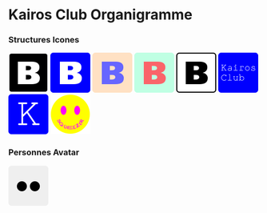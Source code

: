 # Kairos Club Organigramme

### Structures Icones

![](icone/bigwax-distribution.png) 
![](icone/bigwax-fr.png) 
![](icone/bigwax-io.png) 
![](icone/bigwax-manufacturing.png) 
![](icone/bigwax-rec.png) 
![](icone/kairos-clu-txt.png) 
![](icone/kairos-club.png) 
![](icone/squeezer.png)

### Personnes Avatar

![](avatar/adrien-teil.png)  